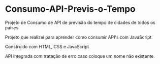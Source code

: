 # Consumo-API-Previs-o-Tempo

Projeto de Consumo de API de previsão do tempo de cidades de todos os paises 

Projeto que realizei para aprender como consumir API's com JavaScript.

Construido com HTML, CSS e JavaScript 

API integrada com tratação de erro caso coloque um nome não existente.
